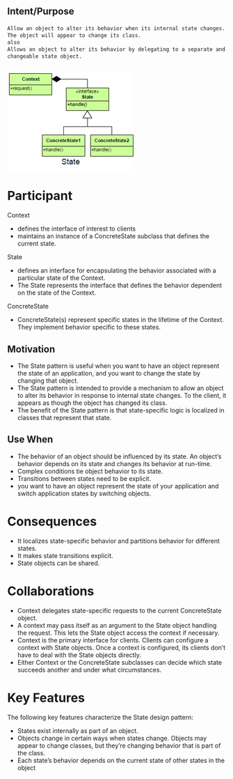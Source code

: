 ## Intent/Purpose
	Allow an object to alter its behavior when its internal state changes. The object will appear to change its class.
	also
	Allows an object to alter its behavior by delegating to a separate and changeable state object.

##
![alt text](./Images/State-1.md.png "State")
##


# Participant

Context
+	defines the interface of interest to clients
+	maintains an instance of a ConcreteState subclass that defines the current state.

State
+	defines an interface for encapsulating the behavior associated with a particular state of the Context.
+	The State represents the interface that defines the behavior dependent on the state of the Context.

ConcreteState
+	ConcreteState(s) represent specific states in the lifetime of the Context.  They implement behavior specific to these states.

## Motivation
+	The State pattern is useful when you want to have an object represent the state of an application, and you want to change the state by changing that object. 
+	The State pattern is intended to provide a mechanism to allow an object to alter its behavior in response to internal state changes. To the client, it appears as though the object has changed its class. 
+	The benefit of the State pattern is that state-specific logic is localized in classes that represent that state.


## Use When
+	The behavior of an object should be influenced by its state. An object’s behavior depends on its state and changes its behavior at run-time.
+	Complex conditions tie object behavior to its state.
+	Transitions between states need to be explicit.
+	you want to have an object represent the state of your application and switch application states by switching objects.

# Consequences
+	It localizes state-specific behavior and partitions behavior for different states.
+	It makes state transitions explicit.
+	State objects can be shared.

# Collaborations
+	Context delegates state-specific requests to the current ConcreteState object.
+	A context may pass itself as an argument to the State object handling the request.  This lets the State object access the context if necessary.
+	Context is the primary interface for clients.  Clients can configure a context with State objects.  Once a context is configured, its clients don’t have to deal with the State objects directly.
+	Either Context or the ConcreteState subclasses can decide which state succeeds another and under what circumstances.

# Key Features
The following key features characterize the State design pattern:
+	States exist internally as part of an object.
+	Objects change in certain ways when states change. Objects may appear to change classes, but they’re changing behavior that is part of the class.
+	Each state’s behavior depends on the current state of other states in the object


